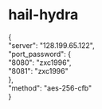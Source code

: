 # hail-hydra
{  
  "server": "128.199.65.122",  
  "port_password": {  
    "8080": "zxc1996",  
    "8081": "zxc1996"  
  },  
  "method": "aes-256-cfb"  
}
